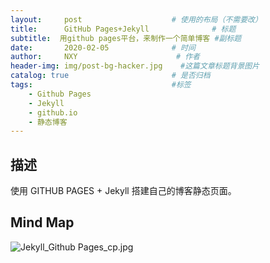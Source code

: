```yaml
---
layout:     post                    # 使用的布局（不需要改）
title:      GitHub Pages+Jekyll              # 标题 
subtitle:  用github pages平台，来制作一个简单博客 #副标题
date:       2020-02-05              # 时间
author:     NXY                      # 作者
header-img: img/post-bg-hacker.jpg    #这篇文章标题背景图片
catalog: true                       # 是否归档
tags:                               #标签
    - Github Pages
    - Jekyll
    - github.io
    - 静态博客
---
```


## 描述

使用 GITHUB PAGES + Jekyll 搭建自己的博客静态页面。

## Mind Map
![Jekyll_Github Pages_cp.jpg](https://i.loli.net/2020/02/05/35BdExUeGhzlTY1.jpg)


